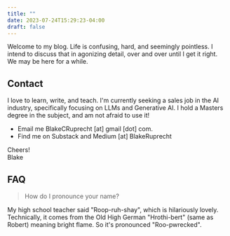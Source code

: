 ```yaml
---
title: ""
date: 2023-07-24T15:29:23-04:00
draft: false
---
```


Welcome to my blog. Life is confusing, hard, and seemingly pointless.
I intend to discuss that in agonizing detail, over and over until I get it right.
We may be here for a while.

## Contact
I love to learn, write, and teach. I'm currently seeking a sales job
in the AI industry, specifically focusing on LLMs and Generative AI.
I hold a Masters degree in the subject, and am not afraid to use it!
- Email me BlakeCRuprecht [at] gmail [dot] com.
- Find me on Substack and Medium [at] BlakeRuprecht

Cheers!\
Blake

## FAQ
> How do I pronounce your name?

My high school teacher said "Roop-ruh-shay", which is hilariously lovely.
Technically, it comes from the Old High German "Hrothi-bert" (same as Robert) meaning bright flame.
So it's pronounced "Roo-pwrecked".
